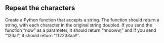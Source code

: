 ## Repeat the characters

Create a Python function that accepts a string.
The function should return a string, with each character in the original string doubled.
If you send the function “now” as a parameter, it should return “nnooww,” and if you send “123a!”,
it should return “112233aa!!”.
